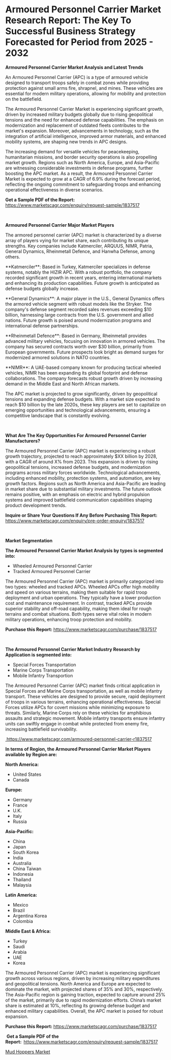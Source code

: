 <p><h1>Armoured Personnel Carrier Market Research Report: The Key To Successful Business Strategy Forecasted for Period from 2025 - 2032</h1></p><p><strong>Armoured Personnel Carrier Market Analysis and Latest Trends</strong></p>
<p><p>An Armoured Personnel Carrier (APC) is a type of armoured vehicle designed to transport troops safely in combat zones while providing protection against small arms fire, shrapnel, and mines. These vehicles are essential for modern military operations, allowing for mobility and protection on the battlefield.</p><p>The Armoured Personnel Carrier Market is experiencing significant growth, driven by increased military budgets globally due to rising geopolitical tensions and the need for enhanced defense capabilities. The emphasis on modernization and replacement of outdated fleets contributes to the market's expansion. Moreover, advancements in technology, such as the integration of artificial intelligence, improved armor materials, and enhanced mobility systems, are shaping new trends in APC designs.</p><p>The increasing demand for versatile vehicles for peacekeeping, humanitarian missions, and border security operations is also propelling market growth. Regions such as North America, Europe, and Asia-Pacific are witnessing considerable investments in defense programs, further boosting the APC market. As a result, the Armoured Personnel Carrier Market is expected to grow at a CAGR of 6.9% during the forecast period, reflecting the ongoing commitment to safeguarding troops and enhancing operational effectiveness in diverse scenarios.</p></p>
<p><strong>Get a Sample PDF of the Report:&nbsp;</strong> <a href="https://www.marketscagr.com/enquiry/request-sample/1837517?utm_campaign=3456&utm_medium=2&utm_source=Github&utm_content=ia&utm_term=11042025&utm_id=armoured-personnel-carrier">https://www.marketscagr.com/enquiry/request-sample/1837517</a></p>
<p>&nbsp;</p>
<p><strong>Armoured Personnel Carrier Major Market Players</strong></p>
<p><p>The armored personnel carrier (APC) market is characterized by a diverse array of players vying for market share, each contributing its unique strengths. Key companies include Katmerciler, ARQUUS, NIMR, Patria, General Dynamics, Rheinmetall Defence, and Hanwha Defense, among others.</p><p>**Katmerciler**: Based in Turkey, Katmerciler specializes in defense systems, notably the HIZIR APC. With a robust portfolio, the company recorded significant growth in recent years, entering international markets and enhancing its production capabilities. Future growth is anticipated as defense budgets globally increase.</p><p>**General Dynamics**: A major player in the U.S., General Dynamics offers the armored vehicle segment with robust models like the Stryker. The company's defense segment recorded sales revenues exceeding $10 billion, harnessing large contracts from the U.S. government and allied nations. Future growth is poised around modernization programs and international defense partnerships.</p><p>**Rheinmetall Defence**: Based in Germany, Rheinmetall provides advanced military vehicles, focusing on innovation in armored vehicles. The company has secured contracts worth over $30 billion, primarily from European governments. Future prospects look bright as demand surges for modernized armored solutions in NATO countries.</p><p>**NIMR**: A UAE-based company known for producing tactical wheeled vehicles, NIMR has been expanding its global footprint and defense collaborations. The company forecasts robust growth driven by increasing demand in the Middle East and North African markets.</p><p>The APC market is projected to grow significantly, driven by geopolitical tensions and expanding defense budgets. With a market size expected to reach $10 billion by the late 2020s, these key players are set to capitalize on emerging opportunities and technological advancements, ensuring a competitive landscape that is constantly evolving.</p></p>
<p>&nbsp;</p>
<p><strong>What Are The Key Opportunities For Armoured Personnel Carrier Manufacturers?</strong></p>
<p><p>The Armoured Personnel Carrier (APC) market is experiencing a robust growth trajectory, projected to reach approximately $XX billion by 2028, with a CAGR of around X% from 2023. This expansion is driven by rising geopolitical tensions, increased defense budgets, and modernization programs across military forces worldwide. Technological advancements, including enhanced mobility, protection systems, and automation, are key growth factors. Regions such as North America and Asia-Pacific are leading in market share due to substantial military investments. The future outlook remains positive, with an emphasis on electric and hybrid propulsion systems and improved battlefield communication capabilities shaping product development trends.</p></p>
<p><strong>Inquire or Share Your Questions If Any Before Purchasing This Report:</strong> <a href="https://www.marketscagr.com/enquiry/pre-order-enquiry/1837517?utm_campaign=3456&utm_medium=2&utm_source=Github&utm_content=ia&utm_term=11042025&utm_id=armoured-personnel-carrier">https://www.marketscagr.com/enquiry/pre-order-enquiry/1837517</a></p>
<p>&nbsp;</p>
<p><strong>Market Segmentation</strong></p>
<p><strong>The Armoured Personnel Carrier Market Analysis by types is segmented into:</strong></p>
<p><ul><li>Wheeled Armoured Personnel Carrier</li><li>Tracked Armoured Personnel Carrier</li></ul></p>
<p><p>The Armoured Personnel Carrier (APC) market is primarily categorized into two types: wheeled and tracked APCs. Wheeled APCs offer high mobility and speed on various terrains, making them suitable for rapid troop deployment and urban operations. They typically have a lower production cost and maintenance requirement. In contrast, tracked APCs provide superior stability and off-road capability, making them ideal for rough terrains and combat situations. Both types serve vital roles in modern military operations, enhancing troop protection and mobility.</p></p>
<p><strong>Purchase this Report:&nbsp;</strong><a href="https://www.marketscagr.com/purchase/1837517?utm_campaign=3456&utm_medium=2&utm_source=Github&utm_content=ia&utm_term=11042025&utm_id=armoured-personnel-carrier">https://www.marketscagr.com/purchase/1837517</a></p>
<p>&nbsp;</p>
<p><strong>The Armoured Personnel Carrier Market Industry Research by Application is segmented into:</strong></p>
<p><ul><li>Special Forces Transportation</li><li>Marine Corps Transportation</li><li>Mobile Infantry Transportion</li></ul></p>
<p><p>The Armoured Personnel Carrier (APC) market finds critical application in Special Forces and Marine Corps transportation, as well as mobile infantry transport. These vehicles are designed to provide secure, rapid deployment of troops in various terrains, enhancing operational effectiveness. Special Forces utilize APCs for covert missions while minimizing exposure to threats. Similarly, Marine Corps rely on these vehicles for amphibious assaults and strategic movement. Mobile infantry transports ensure infantry units can swiftly engage in combat while protected from enemy fire, increasing battlefield survivability.</p></p>
<p><a href="https://www.marketscagr.com/armoured-personnel-carrier-r1837517?utm_campaign=3456&utm_medium=2&utm_source=Github&utm_content=ia&utm_term=11042025&utm_id=armoured-personnel-carrier">&nbsp;https://www.marketscagr.com/armoured-personnel-carrier-r1837517</a></p>
<p><strong>In terms of Region, the Armoured Personnel Carrier Market Players available by Region are:</strong></p>
<p>
    <p> <strong> North America: </strong>
        <ul>
            <li>United States</li>
            <li>Canada</li>
        </ul>
        </p> 
    <p> <strong> Europe: </strong>
        <ul>
            <li>Germany</li>
            <li>France</li>
            <li>U.K.</li>
            <li>Italy</li>
            <li>Russia</li>
        </ul>
        </p> 
    <p> <strong> Asia-Pacific: </strong>
        <ul>
            <li>China</li>
            <li>Japan</li>
            <li>South Korea</li>
            <li>India</li>
            <li>Australia</li>
            <li>China Taiwan</li>
            <li>Indonesia</li>
            <li>Thailand</li>
            <li>Malaysia</li>
        </ul>
        </p> 
    <p> <strong> Latin America: </strong>
        <ul>
            <li>Mexico</li>
            <li>Brazil</li>
            <li>Argentina Korea</li>
            <li>Colombia</li>
        </ul>
        </p> 
    <p> <strong> Middle East & Africa: </strong>
        <ul>
            <li>Turkey</li>
            <li>Saudi</li>
            <li>Arabia</li>
            <li>UAE</li>
            <li>Korea</li>
        </ul>
    </p>
    </p>
<p><p>The Armoured Personnel Carrier (APC) market is experiencing significant growth across various regions, driven by increasing military expenditures and geopolitical tensions. North America and Europe are expected to dominate the market, with projected shares of 35% and 30%, respectively. The Asia-Pacific region is gaining traction, expected to capture around 25% of the market, primarily due to rapid modernization efforts. China’s market share is estimated at 10%, reflecting its growing defense budget and enhanced military capabilities. Overall, the APC market is poised for robust expansion.</p></p>
<p><strong>Purchase this Report: </strong><a href="https://www.marketscagr.com/purchase/1837517?utm_campaign=3456&utm_medium=2&utm_source=Github&utm_content=ia&utm_term=11042025&utm_id=armoured-personnel-carrier">https://www.marketscagr.com/purchase/1837517</a></p>
<p>&nbsp;<strong>Get a Sample PDF of the Report:&nbsp;&nbsp;</strong><a href="https://www.marketscagr.com/enquiry/request-sample/1837517?utm_campaign=3456&utm_medium=2&utm_source=Github&utm_content=ia&utm_term=11042025&utm_id=armoured-personnel-carrier">https://www.marketscagr.com/enquiry/request-sample/1837517</a></p>
<p><strong></strong></p>
<p><p><a href="https://github.com/JosephineMcguire65/Market-Research-Report-List-2/blob/main/mud-hoppers-market.md?utm_campaign=3456&utm_medium=2&utm_source=Github&utm_content=ia&utm_term=11042025&utm_id=armoured-personnel-carrier">Mud Hoppers Market</a></p></p>
